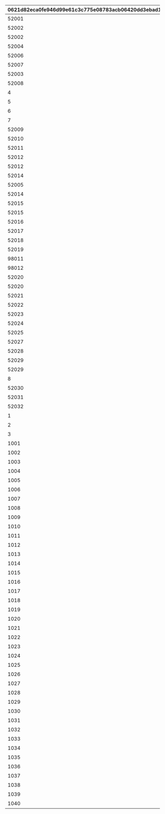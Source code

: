 |0621d82eca0fe946d99e61c3c775e08783acb06420dd3ebad133ce8215c5f1ff|adac5f3c1061785526d7e618f20fbed29efac22b78b166b3d32e440fd3b39896|e4ebd0641889f674d46fdbc9146ac7f6156b8b88ce5e323097811d5c23323c35|2ea675b7755e760dac895e15706562c9b4fa0681ffe21b69c7cd5772932f788b|4dc25ee52af1d5b8d965bd5c6f620c50a6772f5804b446309dda2cb6766fcb3f|d237d600d7885febbd2017f062f4e8337671d8a2f271078d7a8a9b9502bf753b|8fe1c7cf7b3dddfcba123a77b3dae292341cb1d62587bec33fbcaa5aba7164f7|8707f7d4594c899b7c807034b942bb55f288d65564d5b2b84d24f4f28ccb78be|
| --- | --- | --- | --- | --- | --- | --- | --- |
|52001|1|1|【料理】ダイスが2個に増える|1|0|1|0|
|52002|1|1|【料理】ダイスの目が必ず「1」になる|2|0|1|0|
|52002|1|3|【料理】次のターン数のカウントをスキップする|3|0|2|0|
|52004|1|1|【料理】ダイスの目が必ず「4」になる|4|0|1|0|
|52006|1|1|【料理】ダイスの目が\n「4・5・6」のみになる|5|0|1|0|
|52007|1|1|【料理】ダイスの目が1回目は必ず「3」に、2回目は必ず「6」になる|6|0|1|0|
|52003|1|1|【料理】ダイスの目が必ず「5」になる|7|0|1|0|
|52008|1|2|【料理】マイルマスの獲得マイルが200%アップする|8|0|7|0|
|4|2|3|【イベント】次のターン数のカウントをスキップする|9|0|2|0|
|5|2|2|【イベント】マイルマスの獲得マイルが100%アップする|10|0|3|0|
|6|2|2|【イベント】ミニゲームの獲得マイルが100%アップする|11|0|5|0|
|7|2|3|【イベント】マイルショップの全商品が20%以上割引される|12|0|4|0|
|52009|1|1|【料理】ダイスの目が1回目は必ず「8」に、2回目は必ず「1」になる|13|0|1|0|
|52010|1|2|【料理】「マイルマス」「トレ\nジャーマス」「ショップマス」のRANKが1つ上がる|14|0|6|0|
|52011|1|1|【料理】ダイスの目が1回目は必ず「2」に、2回目は必ず「7」になる|15|0|1|0|
|52012|1|1|【料理】ダイスの目が\n「1・2・3」のみになる|16|0|1|0|
|52012|1|3|【料理】次のターン数のカウントをスキップする|17|0|2|0|
|52014|1|1|【料理】移動時にマイルマスをスキップできる|18|0|8|0|
|52005|1|1|【料理】次回移動時に1マス分多く進める|19|0|1|0|
|52014|1|1|【料理】次回移動時に1マス分多く進める|20|2|1|2|
|52015|1|1|【料理】ダイスが2個に増える|21|0|1|0|
|52015|1|1|【料理】次回移動時に1マス分多く進める|22|0|1|0|
|52016|1|1|【料理】ダイスの目が必ず「6」になる|23|0|1|0|
|52017|1|1|【料理】移動系カテゴリーの料理が食べられなくなる|24|0|9|0|
|52018|1|1|【料理】ダイスの目が必ず「3」になる|25|0|1|0|
|52019|1|1|【料理】ダイスの目が必ず「8」になる|26|0|1|0|
|98011|2|3|【イベント】次のターン数のカウントをスキップする|27|0|2|0|
|98012|2|3|【イベント】次のターン数のカウントをスキップする|28|0|2|0|
|52020|1|2|【料理】移動時にマイルマスをスキップできる|29|0|10|0|
|52020|1|1|【料理】次回移動時に1マス分多く進める|30|2|1|2|
|52021|1|2|【料理】移動時にトレジャーマスをスキップできる|31|0|10|0|
|52022|1|1|【料理】ダイスの「5と6」の\n目が出る確率が3倍になる|32|0|1|0|
|52023|1|1|【料理】ダイスの目が1回目は必ず「6」に、2回目は必ず「3」になる|33|0|1|0|
|52024|1|1|【料理】次回移動時に3マス分多く進める|34|0|1|0|
|52025|1|2|【料理】移動時に「マイルマス」「トレジャーマス」をスキップできる|35|0|10|0|
|52027|1|1|【料理】ダイスの目が必ず「5」になる|36|0|1|0|
|52028|1|1|【料理】ダイスの目が\n「1・2」のみになる|37|0|1|0|
|52029|1|1|【料理】ダイスの目が必ず「2」になる|38|0|1|0|
|52029|1|3|【料理】次のターン数のカウントをスキップする|39|0|2|0|
|8|2|3|【イベント】マイルショップの全商品が20%以上割引される|40|0|4|0|
|52030|1|3|【料理】「マイルマス」を「トレジャーマス」に変化させる|41|0|11|0|
|52031|1|1|【料理】ダイスの目が\n「1・6・6・6・8・8」になる|42|0|1|0|
|52032|1|2|【料理】移動時に料理マスをスキップできる|43|0|10|0|
|1|3|1|最大ｎマイルを入手する|1001|0|99|0|
|2|3|1|ダイスを1回振りなおせる|1002|0|99|0|
|3|3|1|ダイスを1回振りなおせる_有効ターン2|1003|0|99|0|
|1001|3|1|【仲間】最大50％割引確定の\nショップを開く\n（1品100％割引あり）|11001|0|126501|0|
|1002|3|1|【仲間】最大1000マイルを入手する|11002|0|105301|0|
|1003|3|1|【仲間】料理を1つ入手する|11003|0|126401|0|
|1004|3|1|【仲間】ダイスの目を1回振りなおせる|11004|0|100501|0|
|1005|3|1|【仲間】ダイスの目を2回振りなおせる|11005|0|101301|0|
|1006|3|1|【仲間】出目が4のダイスを同時に振ってどちらか選択できる|11006|0|104301|0|
|1007|3|1|【仲間】出目が3のダイスを同時に振ってどちらか選択できる|11007|0|102701|0|
|1008|3|1|【仲間】出目の合計が7以上になるまでダイスを追加で振れる|11008|0|100901|0|
|1009|3|1|【仲間】最大50％割引確定の\nショップを開く\n（1品100％割引あり）|11009|0|105101|0|
|1010|3|1|【仲間】最大1000マイルを入手する|11010|0|101801|0|
|1011|3|1|【仲間】ダイスの表と裏どちらを適用するか選択できる|11011|0|129701|0|
|1012|3|1|【仲間】ダイスの目を1回振りなおせる|11012|0|101601|0|
|1013|3|1|【仲間】ダイスの目を2回振りなおせる|11013|0|105601|0|
|1014|3|1|【仲間】出目が3のダイスを同時に振ってどちらか選択できる|11014|0|102001|0|
|1015|3|1|【仲間】出目の合計が7以上になるまでダイスを追加で振れる|11015|0|129601|0|
|1016|3|1|【仲間】出たダイスの目が奇数だった場合、ライバルを1ターン休みにできる|11016|0|100401|0|
|1017|3|1|【仲間】出たダイスの目が偶数だった場合、1マス分多く進める|11017|0|127701|0|
|1018|3|1|【仲間】出たダイスの目が奇数だった場合、ライバルを1ターン休みにできる|11018|0|127801|0|
|1019|3|1|【仲間】最大50％割引確定の\nショップを開く\n（1品100％割引あり）|11019|0|104801|0|
|1020|3|1|【仲間】ダイスの目を2回振りなおせる|11020|0|104701|0|
|1021|3|1|【仲間】出目の合計が7以上になるまでダイスを追加で振れる|11021|0|105001|0|
|1022|3|1|【仲間】最大2000マイルを入手する|11022|0|103201|0|
|1023|3|1|【仲間】福引券を1枚入手する|11023|0|130901|0|
|1024|3|1|【仲間】料理を1つ入手する|11024|0|102501|0|
|1025|3|1|【仲間】ダイスの表と裏どちらを適用するか選択できる|11025|0|100801|0|
|1026|3|1|【仲間】出目が4のダイスを同時に振ってどちらか選択できる|11026|0|123301|0|
|1027|3|1|【仲間】最大50％割引確定の\nショップを開く\n（1品100％割引あり）|11027|0|104601|0|
|1028|3|1|【仲間】ダイスの目を2回振りなおせる|11028|0|118101|0|
|1029|3|1|【仲間】出目の合計が7以上になるまでダイスを追加で振れる|11029|0|103401|0|
|1030|3|1|【仲間】最大2000マイルを入手する|11030|0|118001|0|
|1031|3|1|【仲間】福引券を1枚入手する|11031|0|102801|0|
|1032|3|1|【仲間】料理を1つ入手する|11032|0|100201|0|
|1033|3|1|【仲間】出たダイスの目が奇数だった場合、1マス分多く進める|11033|0|101201|0|
|1034|3|1|【仲間】ダイスの目を1回振りなおせる|11034|0|118201|0|
|1035|3|1|【仲間】出目の合計が7以上になるまでダイスを追加で振れる|11035|0|106101|0|
|1036|3|1|【仲間】出目が4のダイスを同時に振ってどちらか選択できる|11036|0|103101|0|
|1037|3|1|【仲間】最大50％割引確定の\nショップを開く\n（1品100％割引あり）|11037|0|103301|0|
|1038|3|1|【仲間】最大2000マイルを入手する|11038|0|103601|0|
|1039|3|1|【仲間】福引券を1枚入手する|11039|0|133001|0|
|1040|3|1|【仲間】料理を1つ入手する|11040|0|133101|0|
